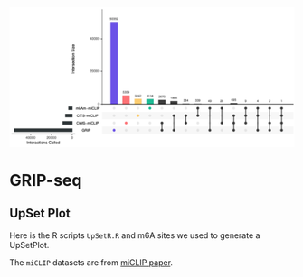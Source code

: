 ![homepic](/imgs/home.png)

# GRIP-seq

## UpSet Plot

Here is the R scripts `UpSetR.R` and m6A sites we used to generate a UpSetPlot.

The `miCLIP` datasets are from [miCLIP paper](https://www.nature.com/articles/nmeth.3453).
